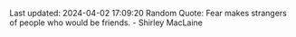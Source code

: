 Last updated: 2024-04-02 17:09:20
Random Quote: Fear makes strangers of people who would be friends. - Shirley MacLaine